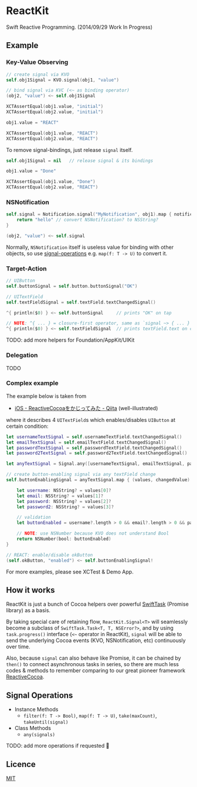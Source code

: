 ReactKit
========

Swift Reactive Programming. (2014/09/29 Work In Progress)


## Example

### Key-Value Observing

```swift
// create signal via KVO
self.obj1Signal = KVO.signal(obj1, "value")

// bind signal via KVC (<~ as binding operator)
(obj2, "value") <~ self.obj1Signal

XCTAssertEqual(obj1.value, "initial")
XCTAssertEqual(obj2.value, "initial")

obj1.value = "REACT"

XCTAssertEqual(obj1.value, "REACT")
XCTAssertEqual(obj2.value, "REACT")
```

To remove signal-bindings, just release `signal` itself.

```swift
self.obj1Signal = nil   // release signal & its bindings

obj1.value = "Done"

XCTAssertEqual(obj1.value, "Done")
XCTAssertEqual(obj2.value, "REACT")
```

### NSNotification

```swift
self.signal = Notification.signal("MyNotification", obj1).map { notification -> NSString? in
    return "hello" // convert NSNotification? to NSString?
}

(obj2, "value") <~ self.signal
```

Normally, `NSNotification` itself is useless value for binding with other objects, so use [signal-operations](#signal-operations) e.g. `map(f: T -> U)` to convert it.

### Target-Action

```swift
// UIButton
self.buttonSignal = self.button.buttonSignal("OK")

// UITextField
self.textFieldSignal = self.textField.textChangedSignal()

^{ println($0) } <~ self.buttonSignal     // prints "OK" on tap

// NOTE: ^{ ... } = closure-first operator, same as `signal ~> { ... }`
^{ println($0) } <~ self.textFieldSignal  // prints textField.text on change
```

TODO: add more helpers for Foundation/AppKit/UIKit

### Delegation

TODO

### Complex example

The example below is taken from

- [iOS - ReactiveCocoaをかじってみた - Qiita](http://qiita.com/paming/items/9ac189ab0fe5b25fe722) (well-illustrated)

where it describes 4 `UITextField`s which enables/disables `UIButton` at certain condition:

```swift
let usernameTextSignal = self.usernameTextField.textChangedSignal()
let emailTextSignal = self.emailTextField.textChangedSignal()
let passwordTextSignal = self.passwordTextField.textChangedSignal()
let password2TextSignal = self.password2TextField.textChangedSignal()

let anyTextSignal = Signal.any([usernameTextSignal, emailTextSignal, passwordTextSignal, password2TextSignal])

// create button-enabling signal via any textField change
self.buttonEnablingSignal = anyTextSignal.map { (values, changedValue) -> NSNumber? in

    let username: NSString? = values[0]?
    let email: NSString? = values[1]?
    let password: NSString? = values[2]?
    let password2: NSString? = values[3]?

    // validation
    let buttonEnabled = username?.length > 0 && email?.length > 0 && password?.length >= MIN_PASSWORD_LENGTH && password? == password2?

    // NOTE: use NSNumber because KVO does not understand Bool
    return NSNumber(bool: buttonEnabled)
}

// REACT: enable/disable okButton
(self.okButton, "enabled") <~ self.buttonEnablingSignal!
```

For more examples, please see XCTest & Demo App.


## How it works

ReactKit is just a bunch of Cocoa helpers over powerful [SwiftTask](https://github.com/inamiy/SwiftTask) (Promise library) as a basis.

By taking special care of retaining flow, `ReactKit.Signal<T>` will seamlessly become a subclass of `SwiftTask.Task<T, T, NSError?>`, and by using `task.progress()` interface (`<~` operator in ReactKit), `signal` will be able to send the underlying Cocoa events (KVO, NSNotification, etc) continuously over time.

Also, because `signal` can also behave like Promise, it can be chained by `then()` to connect asynchronous tasks in series, so there are much less codes & methods to remember comparing to our great pioneer framework [ReactiveCocoa](https://github.com/ReactiveCocoa/ReactiveCocoa).


## Signal Operations

- Instance Methods
	- `filter(f: T -> Bool)`, `map(f: T -> U)`, `take(maxCount)`, `takeUntil(signal)`
- Class Methods
	- `any(signals)`

TODO: add more operations if requested :santa:


## Licence

[MIT](https://github.com/inamiy/ReactKit/blob/master/LICENSE)
